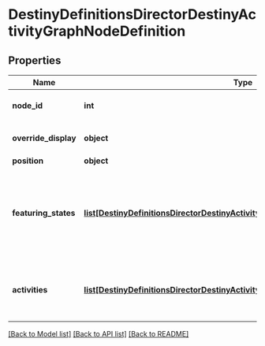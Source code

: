 # DestinyDefinitionsDirectorDestinyActivityGraphNodeDefinition

## Properties
Name | Type | Description | Notes
------------ | ------------- | ------------- | -------------
**node_id** | **int** | An identifier for the Activity Graph Node, only guaranteed to be unique within its parent Activity Graph. | [optional] 
**override_display** | **object** | The node *may* have display properties that override the active Activity&#39;s display properties. | [optional] 
**position** | **object** | The position on the map for this node. | [optional] 
**featuring_states** | [**list[DestinyDefinitionsDirectorDestinyActivityGraphNodeFeaturingStateDefinition]**](DestinyDefinitionsDirectorDestinyActivityGraphNodeFeaturingStateDefinition.md) | The node may have various visual accents placed on it, or styles applied. These are the list of possible styles that the Node can have. The game iterates through each, looking for the first one that passes a check of the required game/character/account state in order to show that style, and then renders the node in that style. | [optional] 
**activities** | [**list[DestinyDefinitionsDirectorDestinyActivityGraphNodeActivityDefinition]**](DestinyDefinitionsDirectorDestinyActivityGraphNodeActivityDefinition.md) | The node may have various possible activities that could be active for it, however only one may be active at a time. See the DestinyActivityGraphNodeActivityDefinition for details. | [optional] 

[[Back to Model list]](../README.md#documentation-for-models) [[Back to API list]](../README.md#documentation-for-api-endpoints) [[Back to README]](../README.md)


